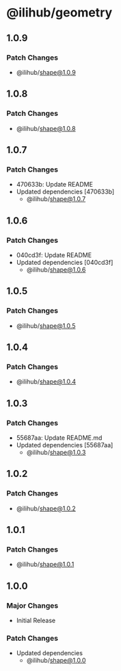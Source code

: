 # @ilihub/geometry

## 1.0.9

### Patch Changes

- @ilihub/shape@1.0.9

## 1.0.8

### Patch Changes

- @ilihub/shape@1.0.8

## 1.0.7

### Patch Changes

- 470633b: Update README
- Updated dependencies [470633b]
  - @ilihub/shape@1.0.7

## 1.0.6

### Patch Changes

- 040cd3f: Update README
- Updated dependencies [040cd3f]
  - @ilihub/shape@1.0.6

## 1.0.5

### Patch Changes

- @ilihub/shape@1.0.5

## 1.0.4

### Patch Changes

- @ilihub/shape@1.0.4

## 1.0.3

### Patch Changes

- 55687aa: Update README.md
- Updated dependencies [55687aa]
  - @ilihub/shape@1.0.3

## 1.0.2

### Patch Changes

- @ilihub/shape@1.0.2

## 1.0.1

### Patch Changes

- @ilihub/shape@1.0.1

## 1.0.0

### Major Changes

- Initial Release

### Patch Changes

- Updated dependencies
  - @ilihub/shape@1.0.0
